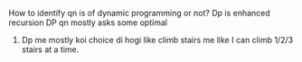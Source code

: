 How to identify qn is of dynamic programming or not?
Dp is enhanced recursion
DP qn mostly asks some optimal

1. Dp me mostly koi choice di hogi like climb stairs me like I can climb 1/2/3 stairs at a time.
